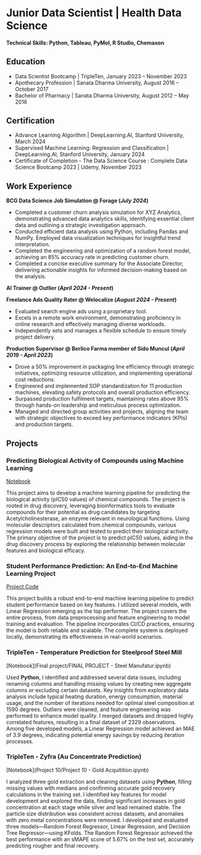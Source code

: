 # Junior Data Scientist | Health Data Science

#### Technical Skills: Python, Tableau, PyMol, R Studio, Chemaxon

## Education
- Data Scientist Bootcamp | TripleTen, January 2023 – November 2023
- Apothecary Profession | Sanata Dharma University, August 2016 – October 2017
- Bachelor of Pharmacy | Sanata Dharma University, August 2012 – May 2016

## Certification
- Advance Learning Algorithm | DeepLearning.AI, Stanford University, March 2024
- Supervised Machine Learning: Regression and Classification | DeepLearning.AI, Stanford University, January 2024
- Certificate of Completion - The Data Science Course : Complete Data Science Bootcamp 2023 | Udemy, November 2023

## Work Experience
**BCG Data Science Job Simulation @ Forage (_July 2024_)**
- Completed a customer churn analysis simulation for XYZ Analytics, demonstrating advanced data analytics skills, identifying essential client data and outlining a strategic investigation approach.
- Conducted efficient data analysis using Python, including Pandas and NumPy. Employed data visualization techniques for insightful trend interpretation.
- Completed the engineering and optimization of a random forest model, achieving an 85% accuracy rate in predicting customer churn.
- Completed a concise executive summary for the Associate Director, delivering actionable insights for informed decision-making based on the analysis.

**AI Trainer @ Outlier (_April 2024 - Present_)**

**Freelance Ads Quality Rater @ Welocalize (_August 2024 - Present_)**
- Evaluated search engine ads using a proprietary tool.
- Excels in a remote work environment, demonstrating proficiency in online research and effectively managing diverse workloads.
- Independently sets and manages a flexible schedule to ensure timely project delivery.

**Production Supervisor @ Berlico Farma member of Sido Muncul (_April 2019 - April 2023_)**
- Drove a 50% improvement in packaging line efficiency through strategic initiatives, optimizing resource utilization, and implementing operational cost reductions.
- Engineered and implemented SOP standardization for 11 production machines, elevating safety protocols and overall production efficiency.
- Surpassed production fulfilment targets, maintaining rates above 95% through hands-on leadership and meticulous process optimization.
- Managed and directed group activities and projects, aligning the team with strategic objectives to exceed key performance indicators (KPIs) and production targets.

## Projects
### Predicting Biological Activity of Compounds using Machine Learning
[Notebook](Drug-Discovery-New-Novel-Compound)

This project aims to develop a machine learning pipeline for predicting the biological activity (pIC50 values) of chemical compounds. The project is rooted in drug discovery, leveraging bioinformatics tools to evaluate compounds for their potential as drug candidates by targeting Acetylcholinesterase, an enzyme relevant in neurological functions.
Using molecular descriptors calculated from chemical compounds, various regression models were built and tested to predict their biological activity. The primary objective of the project is to predict pIC50 values, aiding in the drug discovery process by exploring the relationship between molecular features and biological efficacy.

### Student Performance Prediction: An End-to-End Machine Learning Project
[Project Code](https://github.com/albertomoa/End-To-End-ML-Project-Student-Performance)

This project builds a robust end-to-end machine learning pipeline to predict student performance based on key features. I utilized several models, with Linear Regression emerging as the top performer. The project covers the entire process, from data preprocessing and feature engineering to model training and evaluation. The pipeline incorporates CI/CD practices, ensuring the model is both reliable and scalable. The complete system is deployed locally, demonstrating its effectiveness in real-world scenarios.

### TripleTen - Temperature Prediction for Steelproof Steel Mill
[Notebook](Final project/FINAL PROJECT - Steel Manufatur.ipynb)

Used **Python**, I identified and addressed several data issues, including renaming columns and handling missing values by creating new aggregate columns or excluding certain datasets. Key insights from exploratory data analysis include typical heating duration, energy consumption, material usage, and the number of iterations needed for optimal steel composition at 1590 degrees. Outliers were cleaned, and feature engineering was performed to enhance model quality. I merged datasets and dropped highly correlated features, resulting in a final dataset of 2329 observations. Among five developed models, a Linear Regression model achieved an MAE of 3.9 degrees, indicating potential energy savings by reducing iteration processes.

### TripleTen - Zyfra (Au Concentrate Prediction)
[Notebook](Project 10/Project 10 - Gold Acquitition.ipynb)

I analyzed three gold extraction and cleaning datasets using **Python**, filling missing values with medians and confirming accurate gold recovery calculations in the training set. I identified key features for model development and explored the data, finding significant increases in gold concentration at each stage while silver and lead remained stable. The particle size distribution was consistent across datasets, and anomalies with zero metal concentrations were removed. I developed and evaluated three models—Random Forest Regressor, Linear Regression, and Decision Tree Regressor—using KFolds. The Random Forest Regressor achieved the best performance with an sMAPE score of 5.67% on the test set, accurately predicting rougher and final recovery.

